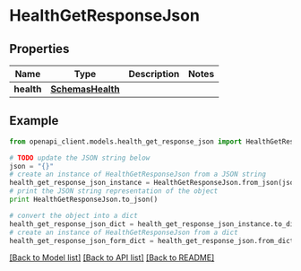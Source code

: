 # HealthGetResponseJson


## Properties

Name | Type | Description | Notes
------------ | ------------- | ------------- | -------------
**health** | [**SchemasHealth**](SchemasHealth.md) |  | 

## Example

```python
from openapi_client.models.health_get_response_json import HealthGetResponseJson

# TODO update the JSON string below
json = "{}"
# create an instance of HealthGetResponseJson from a JSON string
health_get_response_json_instance = HealthGetResponseJson.from_json(json)
# print the JSON string representation of the object
print HealthGetResponseJson.to_json()

# convert the object into a dict
health_get_response_json_dict = health_get_response_json_instance.to_dict()
# create an instance of HealthGetResponseJson from a dict
health_get_response_json_form_dict = health_get_response_json.from_dict(health_get_response_json_dict)
```
[[Back to Model list]](../README.md#documentation-for-models) [[Back to API list]](../README.md#documentation-for-api-endpoints) [[Back to README]](../README.md)


